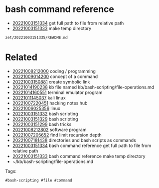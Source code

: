 # bash command reference

- [20221003151334](/zet/20221003151334/README.md) get full path to file from relative path
- [20221003151333](/zet/20221003151333/README.md) make temp directory

` zet/20221003151335/README.md `

# Related

- [20221008212000](/zet/20221008212000/README.md) coding / programming
- [20221009014200](/zet/20221009014200/README.md) concept of a command
- [20221003150881](/zet/20221003150881/README.md) create symbolic link
- [20221014190238](/zet/20221014190238/README.md) kb file named kb/bash-scripting/file-operations.md
- [20221014160551](/zet/20221014160551/README.md) terminal emulator program
- [20221011145037](/zet/20221011145037/README.md) kali linux
- [20221007220451](/zet/20221007220451/README.md) hacking notes hub
- [20221006025356](/zet/20221006025356/README.md) linux
- [20221003151332](/zet/20221003151332/README.md) bash scripting
- [20221003151329](/zet/20221003151329/README.md) bash scripting
- [20221003151299](/zet/20221003151299/README.md) bash tricks
- [20221008212802](/zet/20221008212802/README.md) software program
- [20221007205652](/zet/20221007205652/README.md) find limit recursion depth
- [20221007181438](/zet/20221007181438/README.md) directories and bash scripts as commands
- [20221003151334](/zet/20221003151334/README.md) bash command reference get full path to file from relative path
- [20221003151333](/zet/20221003151333/README.md) bash command reference make temp directory
- ~/kb/bash-scripting/file-operations.md

Tags:

    #bash-scripting #file #command
